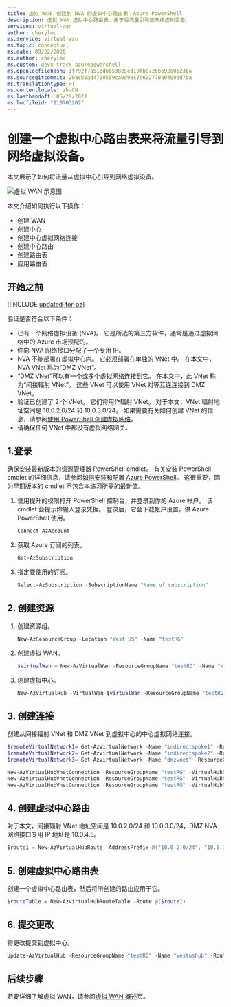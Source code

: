 ```yaml
---
title: 虚拟 WAN：创建到 NVA 的虚拟中心路由表：Azure PowerShell
description: 虚拟 WAN 虚拟中心路由表，用于将流量引导到网络虚拟设备。
services: virtual-wan
author: cherylmc
ms.service: virtual-wan
ms.topic: conceptual
ms.date: 09/22/2020
ms.author: cherylmc
ms.custom: devx-track-azurepowershell
ms.openlocfilehash: 1f792f7a51cd6653885ed19fb8726b692a0523ba
ms.sourcegitcommit: 20acb9ad4700559ca0d98c7c622770a0499dd7ba
ms.translationtype: HT
ms.contentlocale: zh-CN
ms.lasthandoff: 05/29/2021
ms.locfileid: "110703202"
---
```

# <a name="create-a-virtual-hub-route-table-to-steer-traffic-to-a-network-virtual-appliance"></a>创建一个虚拟中心路由表来将流量引导到网络虚拟设备。

本文展示了如何将流量从虚拟中心引导到网络虚拟设备。 

![虚拟 WAN 示意图](./media/virtual-wan-route-table-nva/vwanroute.png)

本文介绍如何执行以下操作：

* 创建 WAN
* 创建中心
* 创建中心虚拟网络连接
* 创建中心路由
* 创建路由表
* 应用路由表

## <a name="before-you-begin"></a>开始之前

[!INCLUDE [updated-for-az](../../includes/updated-for-az.md)]

验证是否符合以下条件：

* 已有一个网络虚拟设备 (NVA)。 它是所选的第三方软件，通常是通过虚拟网络中的 Azure 市场预配的。
* 你向 NVA 网络接口分配了一个专用 IP。 
* NVA 不能部署在虚拟中心内。 它必须部署在单独的 VNet 中。 在本文中，NVA VNet 称为“DMZ VNet”。
* “DMZ VNet”可以有一个或多个虚拟网络连接到它。 在本文中，此 VNet 称为“间接辐射 VNet”。 这些 VNet 可以使用 VNet 对等互连连接到 DMZ VNet。
* 验证已创建了 2 个 VNet。 它们将用作辐射 VNet。 对于本文，VNet 辐射地址空间是 10.0.2.0/24 和 10.0.3.0/24。 如果需要有关如何创建 VNet 的信息，请参阅[使用 PowerShell 创建虚拟网络](../virtual-network/quick-create-powershell.md)。
* 请确保任何 VNet 中都没有虚拟网络网关。

## <a name="1-sign-in"></a><a name="signin"></a>1.登录

确保安装最新版本的资源管理器 PowerShell cmdlet。 有关安装 PowerShell cmdlet 的详细信息，请参阅[如何安装和配置 Azure PowerShell](/powershell/azure/install-az-ps)。 这很重要，因为早期版本的 cmdlet 不包含本练习所需的最新值。

1. 使用提升的权限打开 PowerShell 控制台，并登录到你的 Azure 帐户。 该 cmdlet 会提示你输入登录凭据。 登录后，它会下载帐户设置，供 Azure PowerShell 使用。

   ```powershell
   Connect-AzAccount
   ```
2. 获取 Azure 订阅的列表。

   ```powershell
   Get-AzSubscription
   ```
3. 指定要使用的订阅。

   ```powershell
   Select-AzSubscription -SubscriptionName "Name of subscription"
   ```

## <a name="2-create-resources"></a><a name="rg"></a>2. 创建资源

1. 创建资源组。

   ```powershell
   New-AzResourceGroup -Location "West US" -Name "testRG"
   ```
2. 创建虚拟 WAN。

   ```powershell
   $virtualWan = New-AzVirtualWan -ResourceGroupName "testRG" -Name "myVirtualWAN" -Location "West US"
   ```
3. 创建虚拟中心。

   ```powershell
   New-AzVirtualHub -VirtualWan $virtualWan -ResourceGroupName "testRG" -Name "westushub" -AddressPrefix "10.0.1.0/24" -Location "West US"
   ```

## <a name="3-create-connections"></a><a name="connections"></a>3. 创建连接

创建从间接辐射 VNet 和 DMZ VNet 到虚拟中心的中心虚拟网络连接。

  ```powershell
  $remoteVirtualNetwork1= Get-AzVirtualNetwork -Name "indirectspoke1" -ResourceGroupName "testRG"
  $remoteVirtualNetwork2= Get-AzVirtualNetwork -Name "indirectspoke2" -ResourceGroupName "testRG"
  $remoteVirtualNetwork3= Get-AzVirtualNetwork -Name "dmzvnet" -ResourceGroupName "testRG"

  New-AzVirtualHubVnetConnection -ResourceGroupName "testRG" -VirtualHubName "westushub" -Name  "testvnetconnection1" -RemoteVirtualNetwork $remoteVirtualNetwork1
  New-AzVirtualHubVnetConnection -ResourceGroupName "testRG" -VirtualHubName "westushub" -Name  "testvnetconnection2" -RemoteVirtualNetwork $remoteVirtualNetwork2
  New-AzVirtualHubVnetConnection -ResourceGroupName "testRG" -VirtualHubName "westushub" -Name  "testvnetconnection3" -RemoteVirtualNetwork $remoteVirtualNetwork3
  ```

## <a name="4-create-a-virtual-hub-route"></a><a name="route"></a>4. 创建虚拟中心路由

对于本文，间接辐射 VNet 地址空间是 10.0.2.0/24 和 10.0.3.0/24，DMZ NVA 网络接口专用 IP 地址是 10.0.4.5。

```powershell
$route1 = New-AzVirtualHubRoute -AddressPrefix @("10.0.2.0/24", "10.0.3.0/24") -NextHopIpAddress "10.0.4.5"
```

## <a name="5-create-a-virtual-hub-route-table"></a><a name="applyroute"></a>5. 创建虚拟中心路由表

创建一个虚拟中心路由表，然后将所创建的路由应用于它。
 
```powershell
$routeTable = New-AzVirtualHubRouteTable -Route @($route1)
```

## <a name="6-commit-the-changes"></a><a name="commit"></a>6. 提交更改

将更改提交到虚拟中心。

```powershell
Update-AzVirtualHub -ResourceGroupName "testRG" -Name "westushub" -RouteTable $routeTable
```

## <a name="next-steps"></a>后续步骤

若要详细了解虚拟 WAN，请参阅[虚拟 WAN 概述](virtual-wan-about.md)页。
